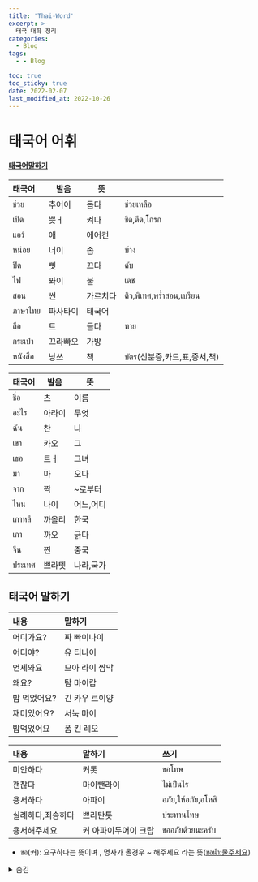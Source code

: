 ```yaml
---
title: 'Thai-Word'
excerpt: >-
  태국 대화 정리
categories:
  - Blog
tags:
  - - Blog

toc: true
toc_sticky: true
date: 2022-02-07
last_modified_at: 2022-10-26
---
```


# 태국어 어휘 
#### [태국어말하기](#태국어-말하기)

|태국어|발음|뜻||
|:---|--|---|---|
|ช่วย|추어이|돕다|ช่วยเหลือ|
|เปิด|쁫ㅓ|켜다|ขีด,ดีด,โกรก|
|แอร์|애|에어컨||
|หน่อย|너이|좀|บ้าง|
|ปิด|삣|끄다|ดับ|
|ไฟ|퐈이|불|เดช|
|สอน|썬|가르치다|ติว,พิเทศ,พร่ำสอน,เบรียน|
|ภาษาไทย|파사타이|태국어||
|ถือ|트|들다|ทาย|
|กระเป๋า|끄라빠오|가방||
|หนังสือ|낭쓰|책|บัตร(신분증,카드,표,증서,책)|


|태국어|발음|뜻|
|:---|--|---|
|ชื่อ|츠|이름|
|อะไร|아라이|무엇|
|ฉัน|찬|나|
|เขา|카오|그|
|เธอ|트ㅓ|그녀|
|มา|마|오다
|จาก|짝|~로부터|
|ไหน|나이|어느,어디|
|เกาหลี|까올리|한국|
|เกา|까오|긁다|
|จีน|찐|중국|
|ประเทศ|쁘라텟|나라,국가|


##  태국어 말하기


|내용|말하기|
|:---|:---|
|어디가요?|짜 빠이나이|
|어디야?|유 티나이|
|언제와요|므아 라이 짬막|
|왜요?|탐 마이캅|
|밥 먹었어요?|긴 카우 르이양|
|재미있어요?|서눅 마이|
|밥먹었어요|폼 킨 레오|


|내용|말하기|쓰기|
|:---|:---|:---|
|미안하다|커톳|ขอโทษ|
|괜찮다|마이뺀라이|ไม่เป็นไร|
|용서하다|아파이|อภัย,ให้อภัย,อโหสิ|
|실례하다,죄송하다|쁘라탄톳|ประทานโทษ|
|용서해주세요|커 아파이두어이 크랍|ขออภัยด้วยนะครับ|


* ขอ(커): 요구하다는 뜻이며 , 명사가 올경우 ~ 해주세요 라는 뜻([ขอน้ำ:물주세요]())

<details>
<summary> 숨김 </summary>
<div markdown="1">


|단어|태국어|
|:---|:---|
|책|낭쓰|
|사다|쓰-|
|비싸다|팽-|
|저|폼|
|당신|쿤|
|좋아하다|탑마이캅|

</div>
</details>